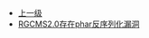 * [上一级](docs/wy876_poc/)
* [RGCMS2.0存在phar反序列化漏洞](docs/wy876_poc/RGCMS/RGCMS2.0%E5%AD%98%E5%9C%A8phar%E5%8F%8D%E5%BA%8F%E5%88%97%E5%8C%96%E6%BC%8F%E6%B4%9E.md)
